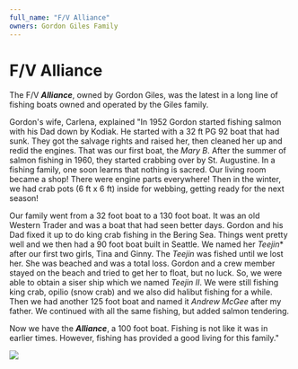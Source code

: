 ```yaml
---
full_name: "F/V Alliance"
owners: Gordon Giles Family
---
```

# F/V Alliance

The F/V ***Alliance***, owned by Gordon Giles, was the latest in a long line of fishing boats owned and operated by the Giles family.

Gordon's wife, Carlena, explained "In 1952 Gordon started fishing salmon with his Dad down by Kodiak.  He started with a 32 ft PG 92 boat that had sunk.  They got the salvage rights and raised her, then cleaned her up and redid the engines.  That was our first boat, the *Mary B*.  After the summer of salmon fishing in 1960, they started crabbing over by St. Augustine.  In a fishing family, one soon learns that nothing is sacred.  Our living room became a shop!  There were engine parts everywhere!  Then in the winter, we had crab pots (6 ft x 6 ft) inside for webbing, getting ready for the next season!

Our family went from a 32 foot boat to a 130 foot boat.  It was an old Western Trader and was a boat that had seen better days.  Gordon and his Dad fixed it up to do king crab fishing in the Bering Sea.  Things went pretty well and we then had a 90 foot boat built in Seattle.  We named her *Teejin** after our first two girls, Tina and Ginny.  The *Teejin* was fished until we lost her.  She was beached and was a total loss.  Gordon and a crew member stayed on the beach and tried to get her to float, but no luck.  So, we were able to obtain a siser ship which we named *Teejin II*.  We were still fishing king crab, opilio (snow crab) and we also did halibut fishing for a while.  Then we had another 125 foot boat and named it *Andrew McGee* after my father.  We continued with all the same fishing, but added salmon tendering.

Now we have the ***Alliance***, a 100 foot boat.  Fishing is not like it was in earlier times. However, fishing has provided a good living for this family."



![](../assets/images/boats/media/Alliance.jpg)
